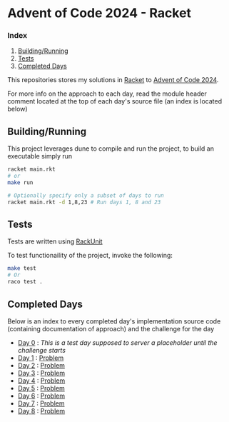 # Advent of Code 2024 - Racket

### Index

1. [Building/Running](#Buidling/Running)
2. [Tests](#Tests)
3. [Completed Days](#Completed-Days)

This repositories stores my solutions in [Racket](https://racket-lang.org/) to [Advent of Code 2024](https://adventofcode.com/2024).

For more info on the approach to each day,
read the module header comment located at the top of each day's source file 
(an index is located below)


## Building/Running

This project leverages dune to compile and run the project, to build an executable simply run

```bash
racket main.rkt
# or
make run

# Optionally specify only a subset of days to run
racket main.rkt -d 1,8,23 # Run days 1, 8 and 23
```

## Tests

Tests are written using [RackUnit](https://docs.racket-lang.org/rackunit/)

To test functionaility of the project, invoke the following:

```bash
make test
# Or
raco test .
```

## Completed Days

Below is an index to every completed day's implementation source code (containing documentation of approach) and the challenge for the day

- [Day 0](private/days/00.rkt) : *This is a test day supposed to server a placeholder until the challenge starts*
- [Day 1](private/days/01.rkt) : [Problem](https://adventofcode.com/2024/day/1)
- [Day 2](private/days/02.rkt) : [Problem](https://adventofcode.com/2024/day/2)
- [Day 3](private/days/03.rkt) : [Problem](https://adventofcode.com/2024/day/3)
- [Day 4](private/days/04.rkt) : [Problem](https://adventofcode.com/2024/day/4)
- [Day 5](private/days/05.rkt) : [Problem](https://adventofcode.com/2024/day/5)
- [Day 6](private/days/06.rkt) : [Problem](https://adventofcode.com/2024/day/6)
- [Day 7](private/days/07.rkt) : [Problem](https://adventofcode.com/2024/day/7)
- [Day 8](private/days/08.rkt) : [Problem](https://adventofcode.com/2024/day/8)
<!-- - [Day 9](private/days/09.rkt) : [Problem](https://adventofcode.com/2024/day/9) -->
<!-- - [Day 10](private/days/10.rkt) : [Problem](https://adventofcode.com/2024/day/10) -->
<!-- - [Day 11](private/days/11.rkt) : [Problem](https://adventofcode.com/2024/day/11) -->
<!-- - [Day 12](private/days/12.rkt) : [Problem](https://adventofcode.com/2024/day/12) -->
<!-- - [Day 13](private/days/13.rkt) : [Problem](https://adventofcode.com/2024/day/13) -->
<!-- - [Day 14](private/days/14.rkt) : [Problem](https://adventofcode.com/2024/day/14) -->
<!-- - [Day 15](private/days/15.rkt) : [Problem](https://adventofcode.com/2024/day/15) -->
<!-- - [Day 16](private/days/16.rkt) : [Problem](https://adventofcode.com/2024/day/16) -->
<!-- - [Day 17](private/days/17.rkt) : [Problem](https://adventofcode.com/2024/day/17) -->
<!-- - [Day 18](private/days/18.rkt) : [Problem](https://adventofcode.com/2024/day/18) -->
<!-- - [Day 19](private/days/19.rkt) : [Problem](https://adventofcode.com/2024/day/19) -->
<!-- - [Day 20](private/days/20.rkt) : [Problem](https://adventofcode.com/2024/day/20) -->
<!-- - [Day 21](private/days/21.rkt) : [Problem](https://adventofcode.com/2024/day/21) -->
<!-- - [Day 22](private/days/22.rkt) : [Problem](https://adventofcode.com/2024/day/22) -->
<!-- - [Day 22](private/days/23.rkt) : [Problem](https://adventofcode.com/2024/day/23) -->
<!-- - [Day 22](private/days/24.rkt) : [Problem](https://adventofcode.com/2024/day/24) -->
<!-- - [Day 22](private/days/25.rkt) : [Problem](https://adventofcode.com/2024/day/25) -->
